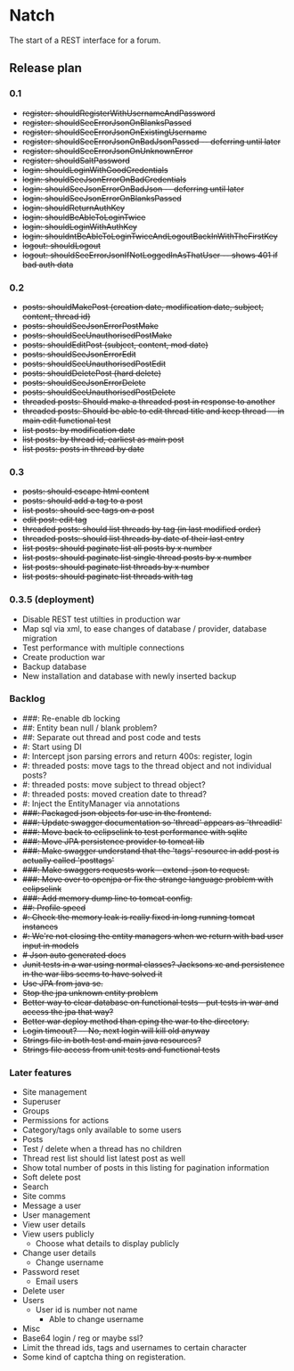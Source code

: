 # Natch 

The start of a REST interface for a forum.

## Release plan

### 0.1

* ~~register: shouldRegisterWithUsernameAndPassword~~
* ~~register: shouldSeeErrorJsonOnBlanksPassed~~
* ~~register: shouldSeeErrorJsonOnExistingUsername~~
* ~~register: shouldSeeErrorJsonOnBadJsonPassed -- deferring until later~~
* ~~register: shouldSeeErrorJsonOnUnknownError~~
* ~~register: shouldSaltPassword~~
* ~~login: shouldLoginWithGoodCredentials~~
* ~~login: shouldSeeJsonErrorOnBadCredentials~~
* ~~login: shouldSeeJsonErrorOnBadJson -- deferring until later~~
* ~~login: shouldSeeJsonErrorOnBlanksPassed~~
* ~~login: shouldReturnAuthKey~~
* ~~login: shouldBeAbleToLoginTwice~~
* ~~login: shouldLoginWithAuthKey~~
* ~~login: shouldntBeAbleToLoginTwiceAndLogoutBackInWithTheFirstKey~~
* ~~logout: shouldLogout~~
* ~~logout: shouldSeeErrorJsonIfNotLoggedInAsThatUser -- shows 401 if bad auth data~~

### 0.2

* ~~posts: shouldMakePost (creation date, modification date, subject, content, thread id)~~
 * ~~posts: shouldSeeJsonErrorPostMake~~
 * ~~posts: shouldSeeUnauthorisedPostMake~~
* ~~posts: shouldEditPost (subject, content, mod date)~~
 * ~~posts: shouldSeeJsonErrorEdit~~
 * ~~posts: shouldSeeUnauthorisedPostEdit~~
* ~~posts: shouldDeletePost (hard delete)~~
 * ~~posts: shouldSeeJsonErrorDelete~~
 * ~~posts: shouldSeeUnauthorisedPostDelete~~
* ~~threaded posts: Should make a threaded post in response to another~~
* ~~threaded posts: Should be able to edit thread title and keep thread -- in main edit functional test~~
* ~~list posts: by modification date~~
* ~~list posts: by thread id, earliest as main post~~
* ~~list posts: posts in thread by date~~

### 0.3

* ~~posts: should escape html content~~
* ~~posts: should add a tag to a post~~
* ~~list posts: should see tags on a post~~
* ~~edit post: edit tag~~
* ~~threaded posts: should list threads by tag (in last modified order)~~
* ~~threaded posts: should list threads by date of their last entry~~
* ~~list posts: should paginate list all posts by x number~~
* ~~list posts: should paginate list single thread posts by x number~~
* ~~list posts: should paginate list threads by x number~~
* ~~list posts: should paginate list threads with tag~~

### 0.3.5 (deployment)

* Disable REST test utilties in production war
* Map sql via xml, to ease changes of database / provider, database migration
* Test performance with multiple connections
* Create production war
* Backup database
* New installation and database with newly inserted backup

### Backlog 

* ###: Re-enable db locking 
* ##: Entity bean null / blank problem?
* ##: Separate out thread and post code and tests
* #: Start using DI
* #: Intercept json parsing errors and return 400s: register, login
* #: threaded posts: move tags to the thread object and not individual posts?
* #: threaded posts: move subject to thread object?
* #: threaded posts: moved creation date to thread?
* #: Inject the EntityManager via annotations
* ~~###: Packaged json objects for use in the frontend.~~
* ~~###: Update swagger documentation so 'thread' appears as 'threadId'~~
* ~~###: Move back to eclipselink to test performance with sqlite~~
* ~~###: Move JPA persistence provider to tomcat lib~~
* ~~###: Make swagger understand that the 'tags' resource in add post is actually called 'posttags'~~
* ~~###: Make swaggers requests work - extend .json to request.~~
* ~~###: Move over to openjpa or fix the strange language problem with eclipselink~~
* ~~###: Add memory dump line to tomcat config.~~
* ~~##: Profile speed~~
* ~~#: Check the memory leak is really fixed in long running tomcat instances~~
* ~~#: We're not closing the entity managers when we return with bad user input in models~~
* ~~# Json auto generated docs~~
* ~~Junit tests in a war using normal classes? Jacksons xc and persistence in the war libs seems to have solved it~~
* ~~Use JPA from java se.~~
* ~~Stop the jpa unknown entity problem~~
* ~~Better way to clear database on functional tests - put tests in war and access the jpa that way?~~
* ~~Better war deploy method than cping the war to the directory.~~
* ~~Login timeout? -- No, next login will kill old anyway~~
* ~~Strings file in both test and main java resources?~~
* ~~Strings file access from unit tests and functional tests~~

### Later features
* Site management
 * Superuser
 * Groups
 * Permissions for actions
 * Category/tags only available to some users
* Posts
 * Test / delete when a thread has no children
 * Thread rest list should list latest post as well
 * Show total number of posts in this listing for pagination information
 * Soft delete post
 * Search
* Site comms
 * Message a user
* User management 
 * View user details
 * View users publicly 
     * Choose what details to display publicly
 * Change user details
     * Change username
 * Password reset
     * Email users
 * Delete user
* Users
    * User id is number not name
        * Able to change username
* Misc
 * Base64 login / reg or maybe ssl?
 * Limit the thread ids, tags and usernames to certain character
 * Some kind of captcha thing on registeration.
